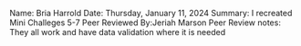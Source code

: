 Name: Bria Harrold
Date: Thursday, January 11, 2024
Summary: I recreated Mini Challeges 5-7
Peer Reviewed By:Jeriah Marson
Peer Review notes: They all work and have data validation where it is needed
